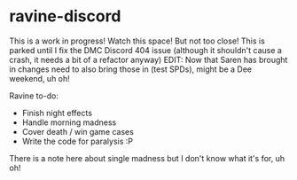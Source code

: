 # ravine-discord

This is a work in progress! Watch this space! But not too close!
This is parked until I fix the DMC Discord 404 issue (although it shouldn't cause a crash, it needs a bit of a refactor anyway)
EDIT: Now that Saren has brought in changes need to also bring those in (test SPDs), might be a Dee weekend, uh oh!

Ravine to-do:
* Finish night effects
* Handle morning madness
* Cover death / win game cases
* Write the code for paralysis :P

There is a note here about single madness but I don't know what it's for, uh oh!

